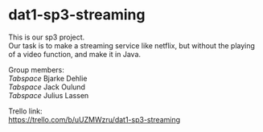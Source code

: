 # dat1-sp3-streaming

This is our sp3 project.  
Our task is to make a streaming service like netflix, but without the playing of a video function, and make it in Java.  
  
Group members:  
*Tabspace* Bjarke Dehlie  
*Tabspace* Jack Oulund  
*Tabspace* Julius Lassen  
  
Trello link:  
https://trello.com/b/uUZMWzru/dat1-sp3-streaming 
